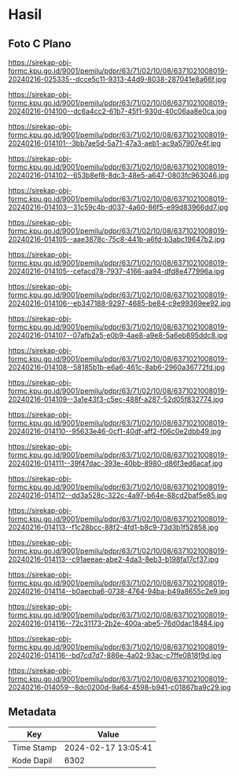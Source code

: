 # Hasil

## Foto C Plano

https://sirekap-obj-formc.kpu.go.id/9001/pemilu/pdpr/63/71/02/10/08/6371021008019-20240216-025335--dcce5c11-9313-44d9-8038-287041e8a66f.jpg

https://sirekap-obj-formc.kpu.go.id/9001/pemilu/pdpr/63/71/02/10/08/6371021008019-20240216-014100--dc6a4cc2-61b7-45f1-930d-40c06aa8e0ca.jpg

https://sirekap-obj-formc.kpu.go.id/9001/pemilu/pdpr/63/71/02/10/08/6371021008019-20240216-014101--3bb7ae5d-5a71-47a3-aeb1-ac9a57907e4f.jpg

https://sirekap-obj-formc.kpu.go.id/9001/pemilu/pdpr/63/71/02/10/08/6371021008019-20240216-014102--653b8ef8-8dc3-48e5-a647-0803fc963046.jpg

https://sirekap-obj-formc.kpu.go.id/9001/pemilu/pdpr/63/71/02/10/08/6371021008019-20240216-014103--31c59c4b-d037-4a60-86f5-e99d83966dd7.jpg

https://sirekap-obj-formc.kpu.go.id/9001/pemilu/pdpr/63/71/02/10/08/6371021008019-20240216-014105--aae3878c-75c8-441b-a6fd-b3abc19647b2.jpg

https://sirekap-obj-formc.kpu.go.id/9001/pemilu/pdpr/63/71/02/10/08/6371021008019-20240216-014105--cefacd78-7937-4166-aa94-dfd8e477996a.jpg

https://sirekap-obj-formc.kpu.go.id/9001/pemilu/pdpr/63/71/02/10/08/6371021008019-20240216-014106--eb347188-9297-4685-be84-c9e99369ee92.jpg

https://sirekap-obj-formc.kpu.go.id/9001/pemilu/pdpr/63/71/02/10/08/6371021008019-20240216-014107--07afb2a5-e0b9-4ae8-a9e8-5a6eb895ddc8.jpg

https://sirekap-obj-formc.kpu.go.id/9001/pemilu/pdpr/63/71/02/10/08/6371021008019-20240216-014108--58185b1b-e6a6-461c-8ab6-2960a36772fd.jpg

https://sirekap-obj-formc.kpu.go.id/9001/pemilu/pdpr/63/71/02/10/08/6371021008019-20240216-014109--3a1e43f3-c5ec-488f-a287-52d05f832774.jpg

https://sirekap-obj-formc.kpu.go.id/9001/pemilu/pdpr/63/71/02/10/08/6371021008019-20240216-014110--95633e46-0cf1-40df-aff2-f06c0e2dbb49.jpg

https://sirekap-obj-formc.kpu.go.id/9001/pemilu/pdpr/63/71/02/10/08/6371021008019-20240216-014111--39f47dac-393e-40bb-8980-d86f3ed6acaf.jpg

https://sirekap-obj-formc.kpu.go.id/9001/pemilu/pdpr/63/71/02/10/08/6371021008019-20240216-014112--dd3a528c-322c-4a97-b64e-88cd2baf5e85.jpg

https://sirekap-obj-formc.kpu.go.id/9001/pemilu/pdpr/63/71/02/10/08/6371021008019-20240216-014113--f1c28bcc-88f2-4fd1-b8c9-73d3b1f52858.jpg

https://sirekap-obj-formc.kpu.go.id/9001/pemilu/pdpr/63/71/02/10/08/6371021008019-20240216-014113--c91aeeae-abe2-4da3-8eb3-b198fa17cf37.jpg

https://sirekap-obj-formc.kpu.go.id/9001/pemilu/pdpr/63/71/02/10/08/6371021008019-20240216-014114--b0aecba6-0738-4764-94ba-b49a8655c2e9.jpg

https://sirekap-obj-formc.kpu.go.id/9001/pemilu/pdpr/63/71/02/10/08/6371021008019-20240216-014116--72c31173-2b2e-400a-abe5-76d0dac18484.jpg

https://sirekap-obj-formc.kpu.go.id/9001/pemilu/pdpr/63/71/02/10/08/6371021008019-20240216-014116--bd7cd7d7-886e-4a02-93ac-c7ffe0818f9d.jpg

https://sirekap-obj-formc.kpu.go.id/9001/pemilu/pdpr/63/71/02/10/08/6371021008019-20240216-014059--8dc0200d-9a64-4598-b941-c01867ba9c29.jpg


## Metadata

| Key        | Value               |
| ---------- | ------------------- |
| Time Stamp | 2024-02-17 13:05:41 |
| Kode Dapil | 6302                |



